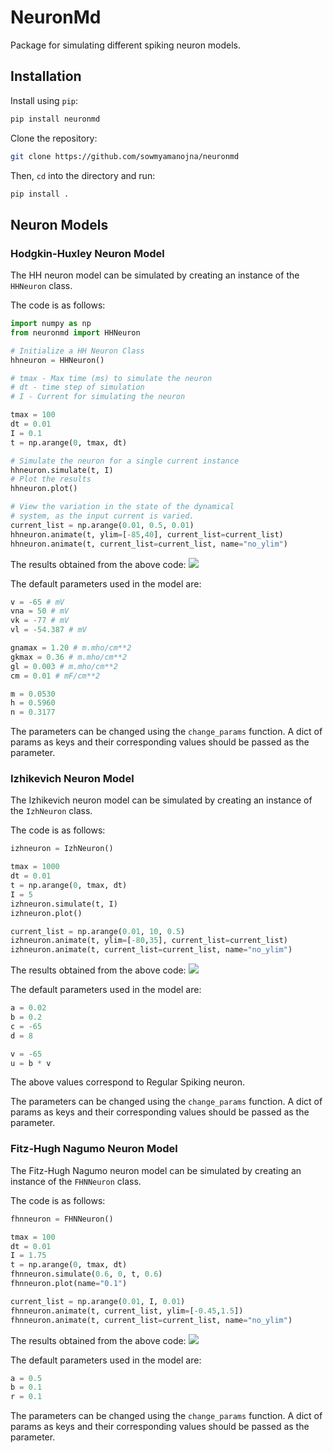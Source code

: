# NeuronMd

Package for simulating different spiking neuron models.

## Installation
Install using `pip`:
```bash
pip install neuronmd
```
Clone the repository:
```bash
git clone https://github.com/sowmyamanojna/neuronmd
```
Then, `cd` into the directory and run:
```bash
pip install .
```

## Neuron Models
### Hodgkin-Huxley Neuron Model
The HH neuron model can be simulated by creating an instance of the `HHNeuron` class.  

The code is as follows:
```python
import numpy as np
from neuronmd import HHNeuron

# Initialize a HH Neuron Class
hhneuron = HHNeuron()

# tmax - Max time (ms) to simulate the neuron
# dt - time step of simulation
# I - Current for simulating the neuron

tmax = 100
dt = 0.01
I = 0.1
t = np.arange(0, tmax, dt)

# Simulate the neuron for a single current instance
hhneuron.simulate(t, I)
# Plot the results
hhneuron.plot()

# View the variation in the state of the dynamical 
# system, as the input current is varied.
current_list = np.arange(0.01, 0.5, 0.01)
hhneuron.animate(t, ylim=[-85,40], current_list=current_list)
hhneuron.animate(t, current_list=current_list, name="no_ylim")
```

The results obtained from the above code:
![](https://github.com/sowmyamanojna/neuronmd/tree/main/images/hh_1.gif)

The default parameters used in the model are:
```python
v = -65 # mV
vna = 50 # mV
vk = -77 # mV
vl = -54.387 # mV

gnamax = 1.20 # m.mho/cm**2
gkmax = 0.36 # m.mho/cm**2
gl = 0.003 # m.mho/cm**2
cm = 0.01 # mF/cm**2

m = 0.0530 
h = 0.5960 
n = 0.3177 
```

The parameters can be changed using the `change_params` function. A dict of params as keys and their corresponding values should be passed as the parameter.

### Izhikevich Neuron Model
The Izhikevich neuron model can be simulated by creating an instance of the `IzhNeuron` class.  

The code is as follows:
```python
izhneuron = IzhNeuron()

tmax = 1000
dt = 0.01
t = np.arange(0, tmax, dt)
I = 5
izhneuron.simulate(t, I)
izhneuron.plot()

current_list = np.arange(0.01, 10, 0.5)
izhneuron.animate(t, ylim=[-80,35], current_list=current_list)
izhneuron.animate(t, current_list=current_list, name="no_ylim")
```

The results obtained from the above code:
![](https://github.com/sowmyamanojna/neuronmd/tree/main/images/izh_1.gif)

The default parameters used in the model are:
```python
a = 0.02
b = 0.2
c = -65
d = 8

v = -65
u = b * v 
```
The above values correspond to Regular Spiking neuron.

The parameters can be changed using the `change_params` function. A dict of params as keys and their corresponding values should be passed as the parameter.

### Fitz-Hugh Nagumo Neuron Model
The Fitz-Hugh Nagumo neuron model can be simulated by creating an instance of the `FHNNeuron` class.  

The code is as follows:
```python
fhnneuron = FHNNeuron()

tmax = 100
dt = 0.01
I = 1.75
t = np.arange(0, tmax, dt)
fhnneuron.simulate(0.6, 0, t, 0.6)
fhnneuron.plot(name="0.1")

current_list = np.arange(0.01, I, 0.01)
fhnneuron.animate(t, current_list, ylim=[-0.45,1.5])
fhnneuron.animate(t, current_list=current_list, name="no_ylim")
```

The results obtained from the above code:
![](https://github.com/sowmyamanojna/neuronmd/tree/main/images/fhn_1.gif)

The default parameters used in the model are:
```python
a = 0.5
b = 0.1
r = 0.1
```

The parameters can be changed using the `change_params` function. A dict of params as keys and their corresponding values should be passed as the parameter.